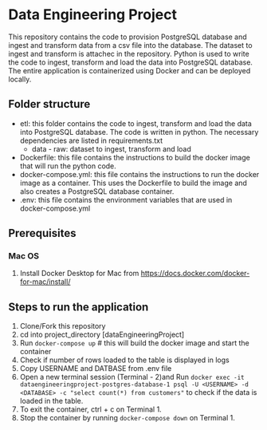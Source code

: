 # Data Engineering Project
This repository contains the code to provision PostgreSQL database and ingest and transform data from a csv file into the database. The dataset to ingest and transform is attachec in the repository. Python is used to write the code to ingest, transform and load the data into PostgreSQL database. The entire application is containerized using Docker and can be deployed locally. 

## Folder structure
+ etl: this folder contains the code to ingest, transform and load the data into PostgreSQL database. The code is written in python. The necessary dependencies are listed in requirements.txt
  + data - raw: dataset to ingest, transform and load
+ Dockerfile: this file contains the instructions to build the docker image that will run the python code. 
+ docker-compose.yml: this file contains the instructions to run the docker image as a container. This uses the Dockerfile to build the image and also creates a PostgreSQL database container.
+ .env: this file contains the environment variables that are used in docker-compose.yml

## Prerequisites
### Mac OS
1. Install Docker Desktop for Mac from https://docs.docker.com/docker-for-mac/install/

## Steps to run the application
1. Clone/Fork this repository
2. cd into project_directory [dataEngineeringProject]
3. Run `docker-compose up` # this will build the docker image and start the container
4. Check if number of rows loaded to the table is displayed in logs
5. Copy USERNAME and DATBASE from .env file
6. Open a new terminal session (Terminal - 2)and Run  `docker exec -it dataengineeringproject-postgres-database-1 psql -U <USERNAME> -d <DATABASE> -c "select count(*) from customers"` to check if the data is loaded in the table. 
7. To exit the container, ctrl + c on Terminal 1. 
8. Stop the container by running `docker-compose down` on Terminal 1.